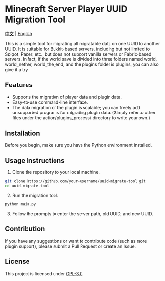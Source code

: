 # Minecraft Server Player UUID Migration Tool
[中文](README.md) | [English](README_EN.md)

This is a simple tool for migrating all migratable data on one UUID to another UUID. It is suitable for Bukkit-based servers, including but not limited to Spigot, Paper, etc., but does not support vanilla servers or Fabric-based servers. In fact, if the world save is divided into three folders named world, world_nether, world_the_end, and the plugins folder is plugins, you can also give it a try.

## Features
- Supports the migration of player data and plugin data.
- Easy-to-use command-line interface.
- The data migration of the plugin is scalable; you can freely add unsupported programs for migrating plugin data. (Simply refer to other files under the action/plugins_process/ directory to write your own.)

## Installation

Before you begin, make sure you have the Python environment installed.

## Usage Instructions

1. Clone the repository to your local machine.
```bash
git clone https://github.com/your-username/uuid-migrate-tool.git
cd uuid-migrate-tool
```

2. Run the migration tool.
```bash
python main.py
```

3. Follow the prompts to enter the server path, old UUID, and new UUID.

## Contribution

If you have any suggestions or want to contribute code (such as more plugin support), please submit a Pull Request or create an Issue.

## License

This project is licensed under [GPL-3.0](LICENSE).